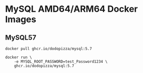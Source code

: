 # MySQL AMD64/ARM64 Docker Images


## MySQL57

```shell
docker pull ghcr.io/dodopizza/mysql:5.7

docker run \
    -e MYSQL_ROOT_PASSWORD=test_Password1234 \
    ghcr.io/dodopizza/mysql:5.7
```

